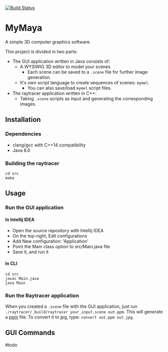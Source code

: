 [![Build Status][travis-image]][travis-url]

# MyMaya
A simple 3D computer graphics software.

This project is divided in two parts:
* The GUI application written in Java consists of:
  * A WYSIWIG 3D editor to model your scenes
    * Each scene can be saved to a `.scene` file for further image generation.
  * It's own script language to create sequences of scenes: `mymel`.
    * You can also save/load `mymel` script files.
* The raytracer application written in C++:
  * Taking `.scene` scripts as input and generating the corresponding images.


## Installation

### Dependencies

* clang/gcc with C++14 compatibility
* Java 8.0

### Building the raytracer

```
cd src
make
```

## Usage

### Run the GUI application

#### In Intellij IDEA

* Open the source repository with Intellij IDEA
* On the top-right, Edit configurations
* Add New configuration: 'Application'
* Point the Main class option to src/Main.java file
* Save it, and run it

#### In CLI

```
cd src
javac Main.java
java Main
```

### Run the Raytracer application

When you created a `.scene` file with the GUI application, just run `./raytracer/_build/raytracer your_input.scene out.ppm`. This will generate a [ppm](https://fr.wikipedia.org/wiki/Portable_pixmap) file. To convert it to jpg, type: `convert out.ppm out.jpg`.

## GUI Commands

#todo

[travis-url]: https://travis-ci.com/adrientoub/MyMaya
[travis-image]: https://travis-ci.com/adrientoub/MyMaya.svg?token=JzsZbq1sQfwhFpuF1GXJ&branch=master
